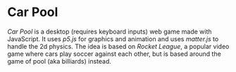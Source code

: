 # Car Pool

*Car Pool* is a desktop (requires keyboard inputs) web game made with JavaScript. 
It uses *p5.js* for graphics and animation and uses *matter.js* to handle the 2d physics. 
The idea is based on *Rocket League*, a popular video game where cars play soccer against each other,
but is based around the game of pool (aka billiards) instead.



